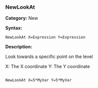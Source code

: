 ### NewLookAt

**Category:**
New

**Syntax:**

```scorpionengine
NewLookAt X=Expression Y=Expression
```

**Description:**

Look towards a specific point on the level

X: The X coordinate
Y: The Y coordinate

```scorpionengine

NewLookAt X=5*MyVar Y=5*MyVar

```
